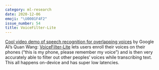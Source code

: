 ```yaml
---
category: ml-research
date: 2020-12-06
emoji: "\U0001F4F2"
issue_number: 54
title: VoiceFilter-Lite
---
```


[Cool video demo of speech recognition for overlapping voices](https://www.youtube.com/watch?utm_campaign=Dynamically%20Typed&utm_medium=email&utm_source=Revue%20newsletter&v=kOqYEWLuAZQ) by Google AI’s Quan Wang: [VoiceFilter-Lite](https://ai.googleblog.com/2020/11/improving-on-device-speech-recognition.html?utm_campaign=Dynamically%20Typed&utm_medium=email&utm_source=Revue%20newsletter) lets users enroll their voices on their phones (“this is my phone, please remember my voice”) and is then very accurately able to filter out other peoples’ voices while transcribing text.
This all happens on-device and has super low latencies.